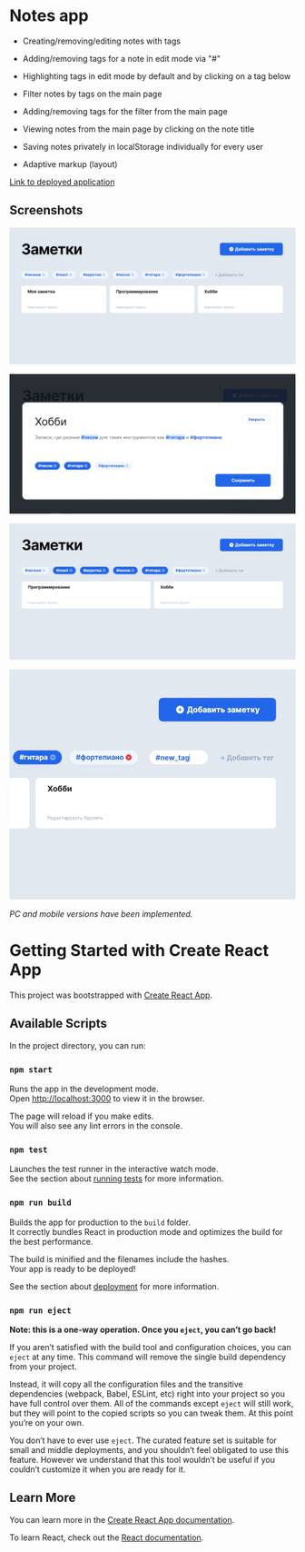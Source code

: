 # Notes app

* Creating/removing/editing notes with tags

* Adding/removing tags for a note in edit mode via "#"

* Highlighting tags in edit mode by default and by clicking on a tag below

* Filter notes by tags on the main page

* Adding/removing tags for the filter from the main page

* Viewing notes from the main page by clicking on the note title

* Saving notes privately in localStorage individually for every user

* Adaptive markup (layout)

[Link to deployed application](https://resplendent-axolotl-6ea452.netlify.app/)

## Screenshots

![Screenshot-app-notes](/docs/Screenshot-app-notes.jpg)

![Screenshot-app-notes-edit](/docs/Screenshot-app-notes-edit.jpg)

![Screenshot-app-notes-filter](/docs/Screenshot-app-notes-filter.jpg)

![Screenshot-app-notes-tags](/docs/Screenshot-app-notes-tags.jpg)

*PC and mobile versions have been implemented.*

# Getting Started with Create React App

This project was bootstrapped with [Create React App](https://github.com/facebook/create-react-app).

## Available Scripts

In the project directory, you can run:

### `npm start`

Runs the app in the development mode.\
Open [http://localhost:3000](http://localhost:3000) to view it in the browser.

The page will reload if you make edits.\
You will also see any lint errors in the console.

### `npm test`

Launches the test runner in the interactive watch mode.\
See the section about [running tests](https://facebook.github.io/create-react-app/docs/running-tests) for more information.

### `npm run build`

Builds the app for production to the `build` folder.\
It correctly bundles React in production mode and optimizes the build for the best performance.

The build is minified and the filenames include the hashes.\
Your app is ready to be deployed!

See the section about [deployment](https://facebook.github.io/create-react-app/docs/deployment) for more information.

### `npm run eject`

**Note: this is a one-way operation. Once you `eject`, you can’t go back!**

If you aren’t satisfied with the build tool and configuration choices, you can `eject` at any time. This command will remove the single build dependency from your project.

Instead, it will copy all the configuration files and the transitive dependencies (webpack, Babel, ESLint, etc) right into your project so you have full control over them. All of the commands except `eject` will still work, but they will point to the copied scripts so you can tweak them. At this point you’re on your own.

You don’t have to ever use `eject`. The curated feature set is suitable for small and middle deployments, and you shouldn’t feel obligated to use this feature. However we understand that this tool wouldn’t be useful if you couldn’t customize it when you are ready for it.

## Learn More

You can learn more in the [Create React App documentation](https://facebook.github.io/create-react-app/docs/getting-started).

To learn React, check out the [React documentation](https://reactjs.org/).
